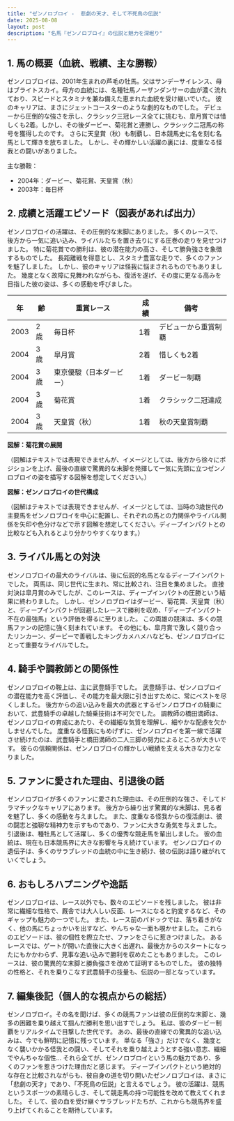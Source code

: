```yaml
---
title: "ゼンノロブロイ -  悲劇の天才、そして不死鳥の伝説"
date: 2025-08-08
layout: post
description: "名馬『ゼンノロブロイ』の伝説と魅力を深堀り"
---
```


## 1. 馬の概要（血統、戦績、主な勝鞍）

ゼンノロブロイは、2001年生まれの芦毛の牡馬。父はサンデーサイレンス、母はブライトスカイ。母方の血統には、名種牡馬ノーザンダンサーの血が濃く流れており、スピードとスタミナを兼ね備えた恵まれた血統を受け継いでいた。  彼のキャリアは、まさにジェットコースターのような劇的なものでした。  デビューから圧倒的な強さを示し、クラシック三冠レース全てに挑むも、皐月賞では惜しくも2着。しかし、その後ダービー、菊花賞と連勝し、クラシック二冠馬の称号を獲得したのです。  さらに天皇賞（秋）も制覇し、日本競馬史に名を刻む名馬として輝きを放ちました。  しかし、その輝かしい活躍の裏には、度重なる怪我との闘いがありました。

主な勝鞍：

* 2004年：ダービー、菊花賞、天皇賞（秋）
* 2003年：毎日杯


## 2. 成績と活躍エピソード（図表があれば出力）

ゼンノロブロイの活躍は、その圧倒的な末脚にありました。  多くのレースで、後方から一気に追い込み、ライバルたちを置き去りにする圧巻の走りを見せつけました。  特に菊花賞での勝利は、彼の潜在能力の高さ、そして勝負強さを象徴するものでした。  長距離戦を得意とし、スタミナ豊富な走りで、多くのファンを魅了しました。  しかし、彼のキャリアは怪我に悩まされるものでもありました。  幾度となく故障に見舞われながらも、復活を遂げ、その度に更なる高みを目指した彼の姿は、多くの感動を呼びました。


| 年 | 齢 | 重賞レース | 成績 | 備考 |
|---|---|---|---|---|
| 2003 | 2歳 |  毎日杯 | 1着 |  デビューから重賞制覇 |
| 2004 | 3歳 | 皐月賞 | 2着 |  惜しくも2着 |
| 2004 | 3歳 | 東京優駿（日本ダービー） | 1着 |  ダービー制覇 |
| 2004 | 3歳 | 菊花賞 | 1着 |  クラシック二冠達成 |
| 2004 | 3歳 | 天皇賞（秋） | 1着 |  秋の天皇賞制覇 |


**図解：菊花賞の展開**

（図解はテキストでは表現できませんが、イメージとしては、後方から徐々にポジションを上げ、最後の直線で驚異的な末脚を発揮して一気に先頭に立つゼンノロブロイの姿を描写する図解を想定してください。）


**図解：ゼンノロブロイの世代構成**

（図解はテキストでは表現できませんが、イメージとしては、当時の3歳世代の主要馬をゼンノロブロイを中心に配置し、それぞれの馬との力関係やライバル関係を矢印や色分けなどで示す図解を想定してください。ディープインパクトとの比較なども入れるとより分かりやすくなります。）


## 3. ライバル馬との対決

ゼンノロブロイの最大のライバルは、後に伝説的名馬となるディープインパクトでした。  両馬は、同じ世代に生まれ、常に比較され、注目を集めました。  直接対決は皐月賞のみでしたが、このレースは、ディープインパクトの圧勝という結果に終わりました。  しかし、ゼンノロブロイはダービー、菊花賞、天皇賞（秋）と、ディープインパクトが回避したレースで勝利を収め、「ディープインパクト不在の最強馬」という評価を得るに至りました。  この両雄の競演は、多くの競馬ファンの記憶に強く刻まれています。  その他にも、皐月賞で激しく競り合ったリンカーン、ダービーで善戦したキングカメハメハなども、ゼンノロブロイにとって重要なライバルでした。


## 4. 騎手や調教師との関係性

ゼンノロブロイの鞍上は、主に武豊騎手でした。  武豊騎手は、ゼンノロブロイの潜在能力を高く評価し、その能力を最大限に引き出すために、常にベストを尽くしました。  後方からの追い込みを最大の武器とするゼンノロブロイの騎乗において、武豊騎手の卓越した騎乗技術は不可欠でした。  調教師の橋田満師は、ゼンノロブロイの育成にあたり、その繊細な気質を理解し、細やかな配慮を欠かしませんでした。  度重なる怪我にもめげずに、ゼンノロブロイを第一線で活躍させ続けたのは、武豊騎手と橋田満師の二人三脚の努力によるところが大きいです。  彼らの信頼関係は、ゼンノロブロイの輝かしい戦績を支える大きな力となりました。


## 5. ファンに愛された理由、引退後の話

ゼンノロブロイが多くのファンに愛された理由は、その圧倒的な強さ、そしてドラマチックなキャリアにあります。  後方から繰り出す驚異的な末脚は、見る者を魅了し、多くの感動を与えました。  また、度重なる怪我からの復活劇は、彼の闘志と強靭な精神力を示すものであり、ファンに大きな勇気を与えました。  引退後は、種牡馬として活躍し、多くの優秀な競走馬を輩出しました。  彼の血統は、現在も日本競馬界に大きな影響を与え続けています。  ゼンノロブロイの遺伝子は、多くのサラブレッドの血統の中に生き続け、彼の伝説は語り継がれていくでしょう。


## 6. おもしろハプニングや逸話

ゼンノロブロイは、レース以外でも、数々のエピソードを残しました。  彼は非常に繊細な性格で、厩舎では大人しい反面、レースになると豹変するなど、そのギャップも魅力の一つでした。  また、レース前のパドックでは、落ち着きがなく、他の馬にちょっかいを出すなど、やんちゃな一面も覗かせました。  これらのエピソードは、彼の個性を際立たせ、ファンをさらに惹きつけました。  あるレースでは、ゲートが開いた直後に大きく出遅れ、最後方からのスタートになったにもかかわらず、見事な追い込みで勝利を収めたこともありました。  このレースは、彼の驚異的な末脚と勝負強さを改めて証明するものでした。  彼の独特の性格と、それを乗りこなす武豊騎手の技量も、伝説の一部となっています。


## 7. 編集後記（個人的な視点からの総括）

ゼンノロブロイ。その名を聞けば、多くの競馬ファンは彼の圧倒的な末脚と、幾多の困難を乗り越えて掴んだ勝利を思い出すでしょう。  私は、彼のダービー制覇をリアルタイムで目撃した世代です。  あの、最後の直線での驚異的な追い込みは、今でも鮮明に記憶に残っています。  単なる「強さ」だけでなく、幾度となく襲いかかる怪我との闘い、そしてそれを乗り越えようとする強い意志、繊細でやんちゃな個性…  それら全てが、ゼンノロブロイという馬の魅力であり、多くのファンを惹きつけた理由だと感じます。  ディープインパクトという絶対的な存在と比較されながらも、彼自身の道を切り開いたゼンノロブロイは、まさに「悲劇の天才」であり、「不死鳥の伝説」と言えるでしょう。  彼の活躍は、競馬というスポーツの素晴らしさ、そして競走馬の持つ可能性を改めて教えてくれました。  そして、彼の血を受け継ぐサラブレッドたちが、これからも競馬界を盛り上げてくれることを期待しています。
